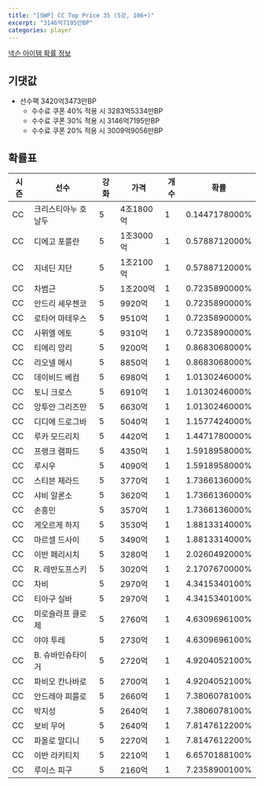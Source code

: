 ```yaml
---
title: "[SWP] CC Top Price 35 (5강, 106+)"
excerpt: "3146억7195만BP"
categories: player
---
```

[넥슨 아이템 확률 정보](http://iteminfo.nexon.com/probability/fo4?sn=7442)

## 기댓값
- 선수팩 3420억3473만BP
  - 수수료 쿠폰 40% 적용 시 3283억5334만BP
  - 수수료 쿠폰 30% 적용 시 3146억7195만BP
  - 수수료 쿠폰 20% 적용 시 3009억9056만BP


## 확률표

|시즌|선수|강화|가격|개수|확률|
|---|---|---|---|---|---|
|CC|크리스티아누 호날두|5|4조1800억|1|0.1447178000%|
|CC|디에고 포를란|5|1조3000억|1|0.5788712000%|
|CC|지네딘 지단|5|1조2100억|1|0.5788712000%|
|CC|차범근|5|1조200억|1|0.7235890000%|
|CC|안드리 셰우첸코|5|9920억|1|0.7235890000%|
|CC|로타어 마테우스|5|9510억|1|0.7235890000%|
|CC|사뮈엘 에토|5|9310억|1|0.7235890000%|
|CC|티에리 앙리|5|9200억|1|0.8683068000%|
|CC|리오넬 메시|5|8850억|1|0.8683068000%|
|CC|데이비드 베컴|5|6980억|1|1.0130246000%|
|CC|토니 크로스|5|6910억|1|1.0130246000%|
|CC|앙투안 그리즈만|5|6630억|1|1.0130246000%|
|CC|디디에 드로그바|5|5040억|1|1.1577424000%|
|CC|루카 모드리치|5|4420억|1|1.4471780000%|
|CC|프랭크 램파드|5|4350억|1|1.5918958000%|
|CC|루시우|5|4090억|1|1.5918958000%|
|CC|스티븐 제라드|5|3770억|1|1.7366136000%|
|CC|샤비 알론소|5|3620억|1|1.7366136000%|
|CC|손흥민|5|3570억|1|1.7366136000%|
|CC|게오르게 하지|5|3530억|1|1.8813314000%|
|CC|마르셀 드사이|5|3490억|1|1.8813314000%|
|CC|이반 페리시치|5|3280억|1|2.0260492000%|
|CC|R. 레반도프스키|5|3020억|1|2.1707670000%|
|CC|차비|5|2970억|1|4.3415340100%|
|CC|티아구 실바|5|2970억|1|4.3415340100%|
|CC|미로슬라프 클로제|5|2760억|1|4.6309696100%|
|CC|야야 투레|5|2730억|1|4.6309696100%|
|CC|B. 슈바인슈타이거|5|2720억|1|4.9204052100%|
|CC|파비오 칸나바로|5|2700억|1|4.9204052100%|
|CC|안드레아 피를로|5|2660억|1|7.3806078100%|
|CC|박지성|5|2640억|1|7.3806078100%|
|CC|보비 무어|5|2640억|1|7.8147612200%|
|CC|파올로 말디니|5|2270억|1|7.8147612200%|
|CC|이반 라키티치|5|2210억|1|6.6570188100%|
|CC|루이스 피구|5|2160억|1|7.2358900100%|
